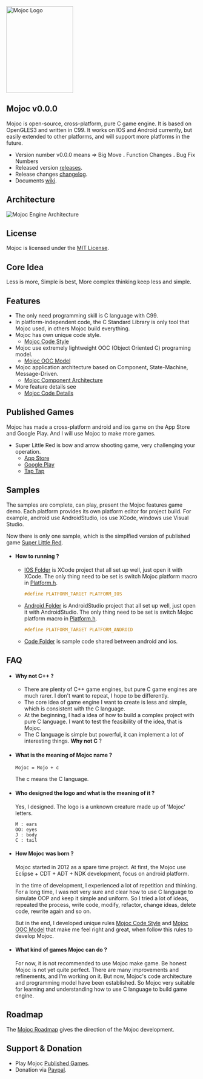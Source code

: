 <img src="https://github.com/scottcgi/Mojoc/raw/master/Docs/Pic/Logo.png" width="176" height="228" alt="Mojoc Logo" title="Mojoc Logo" />

## Mojoc v0.0.0

Mojoc is open-source, cross-platform, pure C game engine. It is based on OpenGLES3 and written in C99. It works on IOS and Android currently, but easily extended to other platforms, and will support more platforms in the future.

* Version number v0.0.0 means _=>_ Big Move **.** Function Changes **.** Bug Fix Numbers
* Released version [releases](https://github.com/scottcgi/Mojoc/releases).
* Release changes [changelog](https://github.com/scottcgi/Mojoc/blob/master/ChangeLog.md).
* Documents [wiki](https://github.com/scottcgi/Mojoc/wiki).

## Architecture
![Mojoc Engine Architecture](https://github.com/scottcgi/Mojoc/raw/master/Docs/Pic/Architecture.png "Mojoc Engine Architecture")

## License
Mojoc is licensed under the [MIT License](https://github.com/scottcgi/Mojoc/blob/master/LICENSE "Mojoc Under MIT License").

## Core Idea
Less is more, Simple is best, More complex thinking keep less and simple.

## Features

* The only need programming skill is C language with C99.
* In platform-independent code, the C Standard Library is only tool that Mojoc used, in others Mojoc build everything.
* Mojoc has own unique code style. 
  * [Mojoc Code Style](https://github.com/scottcgi/Mojoc/wiki/Code-Style)
* Mojoc use extremely lightweight OOC (Object Oriented C) programing model. 
  * [Mojoc OOC Model](https://github.com/scottcgi/Mojoc/wiki/OOC-(Object-Oriented-C))
* Mojoc application architecture based on Component, State-Machine, Message-Driven. 
  * [Mojoc Component Architecture](https://github.com/scottcgi/Mojoc/wiki/Component-Architecture)
* More feature details see 
  * [Mojoc Code Details](https://github.com/scottcgi/Mojoc/wiki/Code-Details)
    
## Published Games
Mojoc has made a cross-platform android and ios game on the App Store and Google Play. And I will use Mojoc to make more games.
* Super Little Red is bow and arrow shooting game, very challenging your operation.
  * [App Store](https://itunes.apple.com/us/app/id1242353775)
  * [Google Play](https://play.google.com/store/apps/details?id=com.SuperLittleRed)
  * [Tap Tap](https://www.taptap.com/app/45524)

## Samples
The samples are complete, can play, present the Mojoc features game demo. Each platform provides its own platform editor for project build. For example, android use AndroidStudio, ios use XCode, windows use Visual Studio.

Now there is only one sample, which is the simplfied version of published game [Super Little Red](https://github.com/scottcgi/Mojoc/tree/master/Samples/SuperLittleRed).

* #### How to running ?

  * [IOS Folder](https://github.com/scottcgi/Mojoc/tree/master/Samples/SuperLittleRed/IOS) is XCode project that all set up well, just open it with XCode. The only thing need to be set is switch Mojoc platform macro in [Platform.h](https://github.com/scottcgi/Mojoc/blob/master/Engine/Toolkit/Platform/Platform.h).
    ```c
    #define PLATFORM_TARGET PLATFORM_IOS
    ```
  
  * [Android Folder](https://github.com/scottcgi/Mojoc/tree/master/Samples/SuperLittleRed/Android) is AndroidStudio project that all set up well, just open it with AndroidStudio. The only thing need to be set is switch Mojoc platform macro in [Platform.h](https://github.com/scottcgi/Mojoc/blob/master/Engine/Toolkit/Platform/Platform.h).
    ```c
    #define PLATFORM_TARGET PLATFORM_ANDROID
    ```

  * [Code Folder](https://github.com/scottcgi/Mojoc/tree/master/Samples/SuperLittleRed/Code) is sample code shared between android and ios.


## FAQ

* #### Why not C++ ?
  * There are plenty of C++ game engines, but pure C game engines are much rarer. I don't want to repeat, I hope to be differently.
  * The core idea of game engine I want to create is less and simple, which is consistent with the C language.
  * At the beginning, I had a idea of how to build a complex project with pure C language. I want to test the feasibility of the idea, that is Mojoc.
  * The C language is simple but powerful, it can implement a lot of interesting things. **Why not C** ?
    
* #### What is the meaning of Mojoc name ? 
  ```
  Mojoc = Mojo + c
  ```
  The c means the C language.
    
 * #### Who designed the logo and what is the meaning of it ?
   Yes, I designed. The logo is a unknown creature made up of 'Mojoc' letters.
   ```
   M : ears  
   OO: eyes  
   J : body  
   C : tail
   ```
* #### How Mojoc was born ?

  Mojoc started in 2012 as a spare time project. At first, the Mojoc use Eclipse + CDT + ADT + NDK development, focus on android platform. 
    
  In the time of development, I experienced a lot of repetition and thinking. For a long time, I was not very sure and clear how to use C language to simulate OOP and keep it simple and uniform. So I tried a lot of ideas, repeated the process, write code, modify, refactor, change ideas, delete code, rewrite again and so on.
  
  But in the end, I developed unique rules [Mojoc Code Style](https://github.com/scottcgi/Mojoc/wiki/Code-Style) and [Mojoc OOC Model](https://github.com/scottcgi/Mojoc/wiki/OOC-(Object-Oriented-C)) that make me feel right and great, when follow this rules to develop Mojoc.


* #### What kind of games Mojoc can do ?
  For now, it is not recommended to use Mojoc make game. Be honest Mojoc is not yet quite perfect. There are many improvements and refinements, and I'm working on it. But now, Mojoc's code architecture and programming model have been established. So Mojoc very suitable for learning and understanding how to use C language to build game engine.
  
## Roadmap
The [Mojoc Roadmap](https://github.com/scottcgi/Mojoc/wiki/Roadmap) gives the direction of the Mojoc development.


## Support & Donation
  * Play Mojoc [Published Games](#published-games).
  * Donation via [Paypal](https://www.paypal.me/PayScottcgi/0.99).
  
